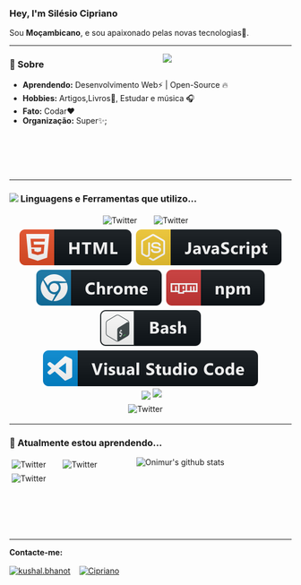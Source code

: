 
### Hey, I'm Silésio Cipriano
Sou  **Moçambicano**, e sou apaixonado pelas novas tecnologias🚀.
<hr/>
<img align='right' src="https://media.giphy.com/media/M9gbBd9nbDrOTu1Mqx/giphy.gif" width="230">

### :diamond_shape_with_a_dot_inside: Sobre
- **Aprendendo:**  Desenvolvimento Web:zap: | Open-Source :fire:	
- **Hobbies:** Artigos,Livros:book:, Estudar e música :headphones:
- **Fato:** Codar:heart: 
-  **Organização:** Super✨;
<br/>
<br/>
<br/><br/>

<hr/>


### <img src="https://media.giphy.com/media/WUlplcMpOCEmTGBtBW/giphy.gif" width="30"> Linguagens e Ferramentas que utilizo...
       
<p align="center">
<img src="https://user-images.githubusercontent.com/68440141/91631374-6206a880-e9d9-11ea-81ef-e80af10696c5.png" alt="Twitter" style="vertical-align:top; margin:4px">
&emsp;
<img src="https://user-images.githubusercontent.com/68440141/91631795-aa739580-e9dc-11ea-9152-ec3ed0582763.png" alt="Twitter" style="vertical-align:top; margin:4px">
&emsp;
<br/>
 <img src="https://raw.githubusercontent.com/8bithemant/8bithemant/master/svg/dev/languages/html.svg" alt="Twitter" style="vertical-align:top; margin:4px"><img src="https://raw.githubusercontent.com/8bithemant/8bithemant/master/svg/dev/languages/js.svg" alt="Twitter" style="vertical-align:top; margin:4px"><img src="https://raw.githubusercontent.com/8bithemant/8bithemant/master/svg/dev/misc/chrome.svg" alt="Twitter" style="vertical-align:top; margin:4px"><img src="https://raw.githubusercontent.com/8bithemant/8bithemant/master/svg/dev/services/npm.svg" alt="Twitter" style="vertical-align:top; margin:4px"><img src="https://raw.githubusercontent.com/8bithemant/8bithemant/master/svg/dev/tools/bash.svg" alt="Twitter" style="vertical-align:top; margin:4px"><img src="https://raw.githubusercontent.com/8bithemant/8bithemant/master/svg/dev/tools/visualstudio_code.svg" alt="Twitter" style="vertical-align:top; margin:4px"> 
 <br/>
 <img width="10%" src="https://www.vectorlogo.zone/logos/json/json-ar21.svg" style="vertical-align:top; margin:4px"><img width="10%" src="https://www.vectorlogo.zone/logos/git-scm/git-scm-ar21.svg">
 <br/>
 <img src="https://user-images.githubusercontent.com/68440141/91631814-dbec6100-e9dc-11ea-8f9e-640dc8368e90.png" alt="Twitter" style="vertical-align:top; margin:4px">
&emsp;
</p>

<hr/>

### :rocket: Atualmente estou aprendendo...
<p align="left">
  <a href="https://github.com/onimur/handle-path-oz">
    <img width="55%" align="right" alt="Onimur's github stats" src="https://github-readme-stats.vercel.app/api?username=silesio-cipriano&show_icons=true&hide_border=true" />
  </a>
<img src="https://user-images.githubusercontent.com/68440141/91631470-f244ed80-e9d9-11ea-8799-fd124bce2d28.png" alt="Twitter" style="vertical-align:top; margin:4px">
&emsp;
<img src="https://user-images.githubusercontent.com/68440141/91631676-b1e66f00-e9db-11ea-87fe-08353f88c777.png" alt="Twitter" style="vertical-align:top; margin:4px">
&emsp;
<img src="https://user-images.githubusercontent.com/68440141/91631679-b579f600-e9db-11ea-9ab0-1e1ceb5fc48e.png" alt="Twitter" style="vertical-align:top; margin:4px">
&emsp;
<p/>
<br/><br/><br/><br/>
<hr/>

**Contacte-me:**
<p align="left">
<a href="https://www.instagram.com/silesio_cipriano/" target="blank"><img align="center" src="https://cdn.jsdelivr.net/npm/simple-icons@3.0.1/icons/instagram.svg" alt="kushal.bhanot" height="40" width="40" /></a> &nbsp;&nbsp;
   <a href="https://unsplash.com/@silesiocipriano" target="blank"><img align="center" src="https://cdn.jsdelivr.net/npm/simple-icons@3.0.1/icons/unsplash.svg" alt="Cipriano" height="40" width="40" /></a> &nbsp;&nbsp;
</p>

